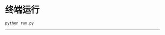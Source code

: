 # 终端运行

```shell
python run.py
```
*******************************************************************************************************************************************************************************************************************************************************************************************************************************************************************************************************************************************************************************************************************************************************************************************************************************************************************************************************************************************************************************************************************************************************************************************************************